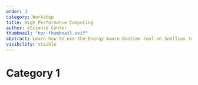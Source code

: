```yaml
---
order: 3
category: Workshop
title: High Performance Computing
author: eScience Center
thumbnail: "hpc-thumbnail.avif"
abstract: Learn how to use the Energy Aware Runtime tool on Snellius to profile jobs and reduce energy usage.
visibility: visible
---
```


# Category 1
